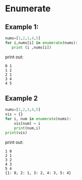 # Enumerate

## Example 1:
```python
nums=[1,2,1,4,5]
for i,nums[i] in enumerate(nums): 
   print (i ,nums[i])
```
print out:
```
0 1
1 2
2 1
3 4
4 5
```
## Example 2
```python
nums=[1,2,3,4,5]
vis = {}
for i, num in enumerate(nums):
	vis[num] = i
	print(num,i)
print(vis)
```
print out:
```
1 0
2 1
3 2
4 3
5 4
{1: 0, 2: 1, 3: 2, 4: 3, 5: 4}
```
